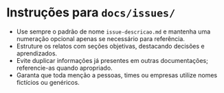 # Instruções para `docs/issues/`
- Use sempre o padrão de nome `issue-descricao.md` e mantenha uma numeração opcional apenas se necessário para referência.
- Estruture os relatos com seções objetivas, destacando decisões e aprendizados.
- Evite duplicar informações já presentes em outras documentações; referencie-as quando apropriado.
- Garanta que toda menção a pessoas, times ou empresas utilize nomes fictícios ou genéricos.
